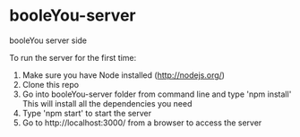 # booleYou-server
booleYou server side

To run the server for the first time:
1) Make sure you have Node installed (http://nodejs.org/)
2) Clone this repo
3) Go into booleYou-server folder from command line and type 'npm install' This will install all the dependencies you need
4) Type 'npm start' to start the server
5) Go to http://localhost:3000/ from a browser to access the server
